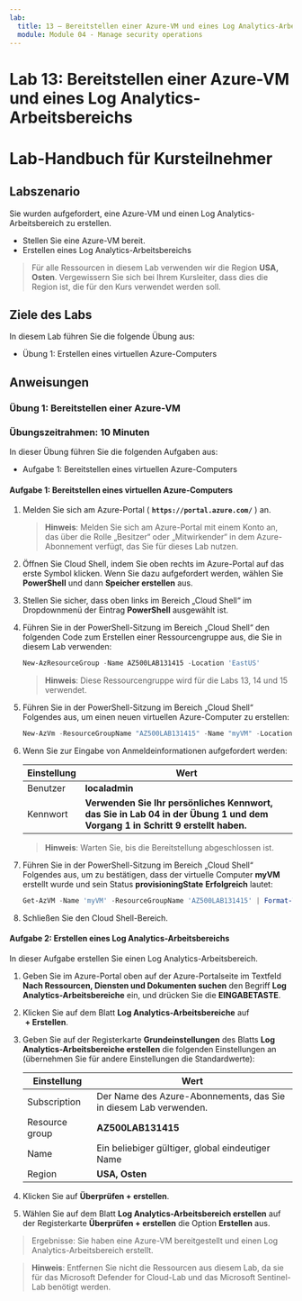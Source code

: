 ```yaml
---
lab:
  title: 13 – Bereitstellen einer Azure-VM und eines Log Analytics-Arbeitsbereichs
  module: Module 04 - Manage security operations
---
```


# Lab 13: Bereitstellen einer Azure-VM und eines Log Analytics-Arbeitsbereichs

# Lab-Handbuch für Kursteilnehmer

## Labszenario

Sie wurden aufgefordert, eine Azure-VM und einen Log Analytics-Arbeitsbereich zu erstellen.

- Stellen Sie eine Azure-VM bereit.
- Erstellen eines Log Analytics-Arbeitsbereichs

> Für alle Ressourcen in diesem Lab verwenden wir die Region **USA, Osten**. Vergewissern Sie sich bei Ihrem Kursleiter, dass dies die Region ist, die für den Kurs verwendet werden soll. 

## Ziele des Labs

In diesem Lab führen Sie die folgende Übung aus:

- Übung 1: Erstellen eines virtuellen Azure-Computers
  
## Anweisungen

### Übung 1: Bereitstellen einer Azure-VM

### Übungszeitrahmen: 10 Minuten

In dieser Übung führen Sie die folgenden Aufgaben aus: 

- Aufgabe 1: Bereitstellen eines virtuellen Azure-Computers 

#### Aufgabe 1: Bereitstellen eines virtuellen Azure-Computers

1. Melden Sie sich am Azure-Portal ( **`https://portal.azure.com/`** ) an.

    >**Hinweis**: Melden Sie sich am Azure-Portal mit einem Konto an, das über die Rolle „Besitzer“ oder „Mitwirkender“ in dem Azure-Abonnement verfügt, das Sie für dieses Lab nutzen.

2. Öffnen Sie Cloud Shell, indem Sie oben rechts im Azure-Portal auf das erste Symbol klicken. Wenn Sie dazu aufgefordert werden, wählen Sie **PowerShell** und dann **Speicher erstellen** aus.

3. Stellen Sie sicher, dass oben links im Bereich „Cloud Shell“ im Dropdownmenü der Eintrag **PowerShell** ausgewählt ist.

4. Führen Sie in der PowerShell-Sitzung im Bereich „Cloud Shell“ den folgenden Code zum Erstellen einer Ressourcengruppe aus, die Sie in diesem Lab verwenden:
  
    ```powershell
    New-AzResourceGroup -Name AZ500LAB131415 -Location 'EastUS'
    ```

    >**Hinweis**: Diese Ressourcengruppe wird für die Labs 13, 14 und 15 verwendet. 

5. Führen Sie in der PowerShell-Sitzung im Bereich „Cloud Shell“ Folgendes aus, um einen neuen virtuellen Azure-Computer zu erstellen: 

    ```powershell
    New-AzVm -ResourceGroupName "AZ500LAB131415" -Name "myVM" -Location 'EastUS' -VirtualNetworkName "myVnet" -SubnetName "mySubnet" -SecurityGroupName   "myNetworkSecurityGroup" -PublicIpAddressName "myPublicIpAddress" -PublicIpSku Standard -OpenPorts 80,3389 -Size Standard_DS1_v2 
    ```
    
6.  Wenn Sie zur Eingabe von Anmeldeinformationen aufgefordert werden:

    |Einstellung|Wert|
    |---|---|
    |Benutzer |**localadmin**|
    |Kennwort|**Verwenden Sie Ihr persönliches Kennwort, das Sie in Lab 04 in der Übung 1 und dem Vorgang 1 in Schritt 9 erstellt haben.**|

    >**Hinweis**: Warten Sie, bis die Bereitstellung abgeschlossen ist. 

7. Führen Sie in der PowerShell-Sitzung im Bereich „Cloud Shell“ Folgendes aus, um zu bestätigen, dass der virtuelle Computer **myVM** erstellt wurde und sein Status **provisioningState** **Erfolgreich** lautet:

    ```powershell
    Get-AzVM -Name 'myVM' -ResourceGroupName 'AZ500LAB131415' | Format-Table
    ```

8. Schließen Sie den Cloud Shell-Bereich. 

#### Aufgabe 2: Erstellen eines Log Analytics-Arbeitsbereichs

In dieser Aufgabe erstellen Sie einen Log Analytics-Arbeitsbereich. 

1. Geben Sie im Azure-Portal oben auf der Azure-Portalseite im Textfeld **Nach Ressourcen, Diensten und Dokumenten suchen** den Begriff **Log Analytics-Arbeitsbereiche** ein, und drücken Sie die **EINGABETASTE**.

2. Klicken Sie auf dem Blatt **Log Analytics-Arbeitsbereiche** auf  **+ Erstellen**.

3. Geben Sie auf der Registerkarte **Grundeinstellungen** des Blatts **Log Analytics-Arbeitsbereiche erstellen** die folgenden Einstellungen an (übernehmen Sie für andere Einstellungen die Standardwerte):

    |Einstellung|Wert|
    |---|---|
    |Subscription|Der Name des Azure-Abonnements, das Sie in diesem Lab verwenden.|
    |Resource group|**AZ500LAB131415**|
    |Name|Ein beliebiger gültiger, global eindeutiger Name|
    |Region|**USA, Osten**|

4. Klicken Sie auf **Überprüfen + erstellen**.

5. Wählen Sie auf dem Blatt **Log Analytics-Arbeitsbereich erstellen** auf der Registerkarte **Überprüfen + erstellen** die Option **Erstellen** aus.

> Ergebnisse: Sie haben eine Azure-VM bereitgestellt und einen Log Analytics-Arbeitsbereich erstellt.

>**Hinweis**: Entfernen Sie nicht die Ressourcen aus diesem Lab, da sie für das Microsoft Defender for Cloud-Lab und das Microsoft Sentinel-Lab benötigt werden.
 
